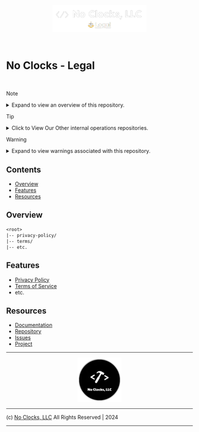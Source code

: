 <!-- BEGIN:LINKS -->
<!-- END:LINKS -->

<!-- BEGIN:LOGO -->
<p align="center">
  <img src="https://github.com/noclocks/brand/blob/main/src/logo/variants/legal/noclocks-logo-wordmark-legal.png" width="50%" alt="No Clocks, LLC Legal" >
</p>
<!-- END:LOGO -->

<br>

<!-- BEGIN:TITLE -->
# No Clocks - Legal
<!-- END:TITLE -->

<br>

<!-- BEGIN::NOTE_CALLOUT -->
> [!NOTE]
> <details><summary>Expand to view an overview of this repository.</summary><p>
> This repository houses various legal related items, assets, documents, and practices used by the team at [No Clocks, LLC](https://github.com/noclocks).
>
> For any further inquiries or details reach out to [legal@noclocks.dev](mailto:legal@noclocks.dev).
> </p></details>
<!-- END:NOTE_CALLOUT -->

<!-- BEGIN::TIP_CALLOUT -->
> [!TIP]
> <details><summary>Click to View Our Other internal operations repositories.</summary><p>
>
> - [noclocks/operations](https://github.com/noclocks/operations): Central source-of-truth for all operations and procedures performed at [No Clocks, LLC](https://github.com/noclocks).
> - [noclocks/brand](https://github.com/noclocks/brand): The [No Clocks, LLC](https://github.com/noclocks) Brand Identity, Design System, and organized Static Assets.
> </p></details>
<!-- BEGIN::TIP_CALLOUT -->

<!-- BEGIN::WARNING_CALLOUT -->
> [!WARNING]
> <details><summary>Expand to view warnings associated with this repository.</summary><p>
> The repository is meant for internal use at [No Clocks, LLC](https://github.com/noclocks) and its team members only.
> </p></details>
<!--END:WARNING_CALLOUT -->

<!-- BEGIN:BADGES -->

<!-- END:BADGES -->

<!-- BEGIN:TOC -->
## Contents

- [Overview](#overview)
- [Features](#features)
- [Resources](#resources)
<!-- END:TOC -->

<!-- BEGIN:OVERVIEW -->
## Overview

```plaintext
<root>
|-- privacy-policy/
|-- terms/
|-- etc.
```

<!-- END:OVERVIEW -->

<!-- BEGIN:FEATURES -->
## Features

- [Privacy Policy](./privacy-policy/privacy-policy-shopify.md)
- [Terms of Service](./terms/terms-of-service.md)
- etc.

<!-- END:FEATURES -->

<!-- BEGIN:USAGE -->

<!-- END:USAGE -->

<!-- BEGIN:RESOURCES -->

## Resources

- [Documentation]()
- [Repository]()
- [Issues]()
- [Project]()

<!-- END:RESOURCES -->

<!-- BEGIN:FOOTER -->
***

<p align="center">
  <img src="https://github.com/noclocks/brand/blob/main/src/logo/badge/png/noclocks-badge-circle-dark-transparent-500x500.png" height="120px" width="120px">
</p>

***
(c) [No Clocks, LLC](https://github.com/noclocks) All Rights Reserved | 2024
***
<!-- END:FOOTER -->


